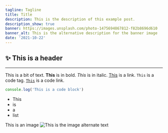 ```yaml
---
tagline: Tagline
title: Title
description: This is the description of this example post.
description_show: true
banner: https://images.unsplash.com/photo-1475694867812-f82b8696d610
banner_alt: This is the alternative description for the banner image
date: '2021-10-22'
---
```


## :sparkles: This is a header

---

This is a bit of text. **This** is in bold. *This* is in italic. [This](/) is a link. `This` is a code tag. [`This`](/) is a code link.

```js:example.js
console.log('This is a code block')
```

- This
- is
- a
- list

<XButton href="/" icon="feather:external-link" label="This is a button" center={true} />

This is an image
![This is the image alternate text](https://images.unsplash.com/photo-1486520299386-6d106b22014b 'This is the image tooltip')
